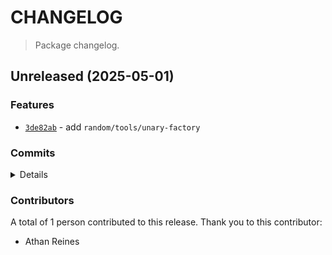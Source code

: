 # CHANGELOG

> Package changelog.

<section class="release" id="unreleased">

## Unreleased (2025-05-01)

<section class="features">

### Features

-   [`3de82ab`](https://github.com/stdlib-js/stdlib/commit/3de82aba142ef3b9c16cd615175031305fa02237) - add `random/tools/unary-factory`

</section>

<!-- /.features -->

<section class="commits">

### Commits

<details>

-   [`58747ab`](https://github.com/stdlib-js/stdlib/commit/58747abd76284c8096b73106b56cd580016d5701) - **docs:** update copy _(by Athan Reines)_
-   [`3de82ab`](https://github.com/stdlib-js/stdlib/commit/3de82aba142ef3b9c16cd615175031305fa02237) - **feat:** add `random/tools/unary-factory` _(by Athan Reines)_

</details>

</section>

<!-- /.commits -->

<section class="contributors">

### Contributors

A total of 1 person contributed to this release. Thank you to this contributor:

-   Athan Reines

</section>

<!-- /.contributors -->

</section>

<!-- /.release -->

